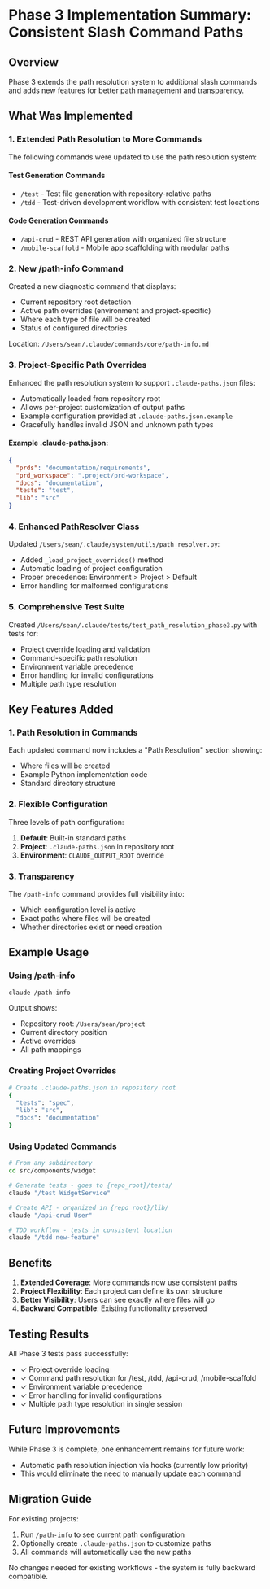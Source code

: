 # Phase 3 Implementation Summary: Consistent Slash Command Paths

## Overview

Phase 3 extends the path resolution system to additional slash commands and adds new features for better path management and transparency.

## What Was Implemented

### 1. Extended Path Resolution to More Commands

The following commands were updated to use the path resolution system:

#### Test Generation Commands
- `/test` - Test file generation with repository-relative paths
- `/tdd` - Test-driven development workflow with consistent test locations

#### Code Generation Commands  
- `/api-crud` - REST API generation with organized file structure
- `/mobile-scaffold` - Mobile app scaffolding with modular paths

### 2. New /path-info Command

Created a new diagnostic command that displays:
- Current repository root detection
- Active path overrides (environment and project-specific)
- Where each type of file will be created
- Status of configured directories

Location: `/Users/sean/.claude/commands/core/path-info.md`

### 3. Project-Specific Path Overrides

Enhanced the path resolution system to support `.claude-paths.json` files:

- Automatically loaded from repository root
- Allows per-project customization of output paths
- Example configuration provided at `.claude-paths.json.example`
- Gracefully handles invalid JSON and unknown path types

#### Example .claude-paths.json:
```json
{
  "prds": "documentation/requirements",
  "prd_workspace": ".project/prd-workspace", 
  "docs": "documentation",
  "tests": "test",
  "lib": "src"
}
```

### 4. Enhanced PathResolver Class

Updated `/Users/sean/.claude/system/utils/path_resolver.py`:

- Added `_load_project_overrides()` method
- Automatic loading of project configuration
- Proper precedence: Environment > Project > Default
- Error handling for malformed configurations

### 5. Comprehensive Test Suite

Created `/Users/sean/.claude/tests/test_path_resolution_phase3.py` with tests for:

- Project override loading and validation
- Command-specific path resolution
- Environment variable precedence
- Error handling for invalid configurations
- Multiple path type resolution

## Key Features Added

### 1. Path Resolution in Commands

Each updated command now includes a "Path Resolution" section showing:
- Where files will be created
- Example Python implementation code
- Standard directory structure

### 2. Flexible Configuration

Three levels of path configuration:
1. **Default**: Built-in standard paths
2. **Project**: `.claude-paths.json` in repository root
3. **Environment**: `CLAUDE_OUTPUT_ROOT` override

### 3. Transparency

The `/path-info` command provides full visibility into:
- Which configuration level is active
- Exact paths where files will be created
- Whether directories exist or need creation

## Example Usage

### Using /path-info
```bash
claude /path-info
```

Output shows:
- Repository root: `/Users/sean/project`
- Current directory position
- Active overrides
- All path mappings

### Creating Project Overrides
```bash
# Create .claude-paths.json in repository root
{
  "tests": "spec",
  "lib": "src", 
  "docs": "documentation"
}
```

### Using Updated Commands
```bash
# From any subdirectory
cd src/components/widget

# Generate tests - goes to {repo_root}/tests/
claude "/test WidgetService"

# Create API - organized in {repo_root}/lib/
claude "/api-crud User"

# TDD workflow - tests in consistent location
claude "/tdd new-feature"
```

## Benefits

1. **Extended Coverage**: More commands now use consistent paths
2. **Project Flexibility**: Each project can define its own structure
3. **Better Visibility**: Users can see exactly where files will go
4. **Backward Compatible**: Existing functionality preserved

## Testing Results

All Phase 3 tests pass successfully:
- ✓ Project override loading
- ✓ Command path resolution for /test, /tdd, /api-crud, /mobile-scaffold
- ✓ Environment variable precedence
- ✓ Error handling for invalid configurations
- ✓ Multiple path type resolution in single session

## Future Improvements

While Phase 3 is complete, one enhancement remains for future work:
- Automatic path resolution injection via hooks (currently low priority)
- This would eliminate the need to manually update each command

## Migration Guide

For existing projects:
1. Run `/path-info` to see current path configuration
2. Optionally create `.claude-paths.json` to customize paths
3. All commands will automatically use the new paths

No changes needed for existing workflows - the system is fully backward compatible.
